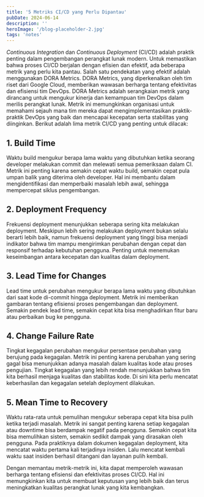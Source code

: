 ```yaml
---
title: '5 Metriks CI/CD yang Perlu Dipantau'
pubDate: 2024-06-14
description: ''
heroImage: '/blog-placeholder-2.jpg'
tags: 'notes'
---
```


_Continuous Integration_ dan _Continuous Deployment_ (CI/CD) adalah praktik penting dalam pengembangan perangkat lunak modern. Untuk memastikan bahwa proses CI/CD berjalan dengan efisien dan efektif, ada beberapa metrik yang perlu kita pantau. Salah satu pendekatan yang efektif adalah menggunakan DORA Metrics. DORA Metrics, yang diperkenalkan oleh tim riset dari Google Cloud, memberikan wawasan berharga tentang efektivitas dan efisiensi tim DevOps. DORA Metrics adalah serangkaian metrik yang dirancang untuk mengukur kinerja dan kemampuan tim DevOps dalam merilis perangkat lunak. Metrik ini memungkinkan organisasi untuk memahami sejauh mana tim mereka dapat mengimplementasikan praktik-praktik DevOps yang baik dan mencapai kecepatan serta stabilitas yang diinginkan. Berikut adalah lima metrik CI/CD yang penting untuk dilacak:

## 1. Build Time

Waktu build mengukur berapa lama waktu yang dibutuhkan ketika seorang developer melakukan commit dan melewati semua pemeriksaan dalam CI. Metrik ini penting karena semakin cepat waktu build, semakin cepat pula umpan balik yang diterima oleh developer. Hal ini membantu dalam mengidentifikasi dan memperbaiki masalah lebih awal, sehingga mempercepat siklus pengembangan.

## 2. Deployment Frequency

Frekuensi deployment menunjukkan seberapa sering kita melakukan deployment. Meskipun lebih sering melakukan deployment bukan selalu berarti lebih baik, namun frekuensi deployment yang tinggi bisa menjadi indikator bahwa tim mampu mengirimkan perubahan dengan cepat dan responsif terhadap kebutuhan pengguna. Penting untuk menemukan keseimbangan antara kecepatan dan kualitas dalam deployment.

## 3. Lead Time for Changes

Lead time untuk perubahan mengukur berapa lama waktu yang dibutuhkan dari saat kode di-commit hingga deployment. Metrik ini memberikan gambaran tentang efisiensi proses pengembangan dan deployment. Semakin pendek lead time, semakin cepat kita bisa menghadirkan fitur baru atau perbaikan bug ke pengguna.

## 4. Change Failure Rate

Tingkat kegagalan perubahan mengukur persentase perubahan yang berujung pada kegagalan. Metrik ini penting karena perubahan yang sering gagal bisa menunjukkan adanya masalah dalam kualitas kode atau proses pengujian. Tingkat kegagalan yang lebih rendah menunjukkan bahwa tim kita berhasil menjaga kualitas dan stabilitas kode. Di sini kita perlu mencatat keberhasilan dan kegagalan setelah deployment dilakukan.

## 5. Mean Time to Recovery

Waktu rata-rata untuk pemulihan mengukur seberapa cepat kita bisa pulih ketika terjadi masalah. Metrik ini sangat penting karena setiap kegagalan atau downtime bisa berdampak negatif pada pengguna. Semakin cepat kita bisa memulihkan sistem, semakin sedikit dampak yang dirasakan oleh pengguna. Pada praktiknya dalam dokumen kegagalan deployment, kita mencatat waktu pertama kali terjadinya insiden. Lalu mencatat kembali waktu saat insiden berhasil ditangani dan layanan pulih kembali.

Dengan memantau metrik-metrik ini, kita dapat memperoleh wawasan berharga tentang efisiensi dan efektivitas proses CI/CD. Hal ini memungkinkan kita untuk membuat keputusan yang lebih baik dan terus meningkatkan kualitas perangkat lunak yang kita kembangkan.